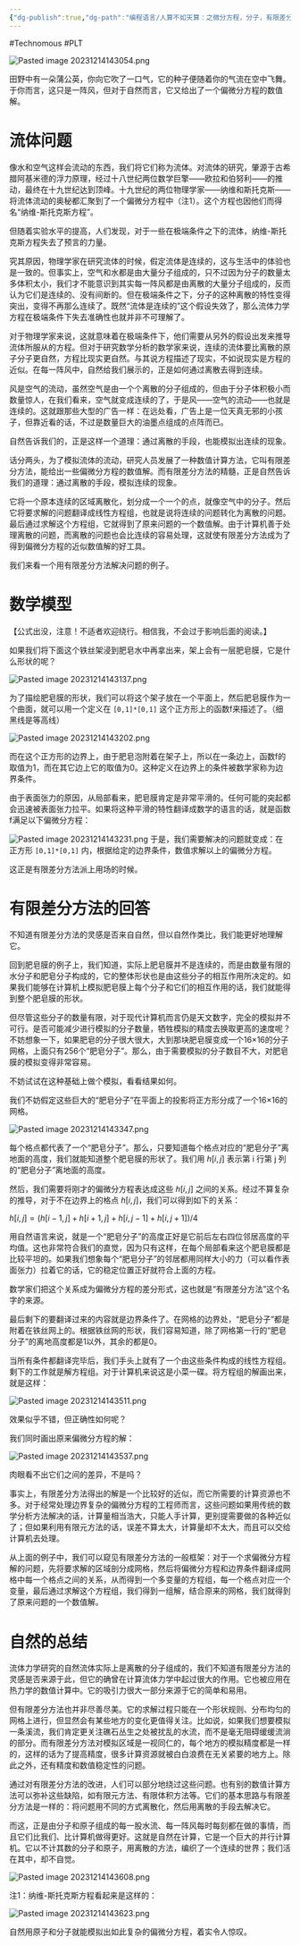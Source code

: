 ```yaml
---
{"dg-publish":true,"dg-path":"编程语言/人算不如天算：之微分方程，分子，有限差分方法.md","permalink":"/编程语言/人算不如天算：之微分方程，分子，有限差分方法/","created":"2023-12-14T14:30:37.000+08:00","updated":"2025-03-09T21:58:10.000+08:00"}
---
```


#Technomous #PLT

![Pasted image 20231214143054.png](/img/user/0.Asset/resource/Pasted%20image%2020231214143054.png)

田野中有一朵蒲公英，你向它吹了一口气，它的种子便随着你的气流在空中飞舞。于你而言，这只是一阵风，但对于自然而言，它又给出了一个偏微分方程的数值解。

# 流体问题

像水和空气这样会流动的东西，我们将它们称为流体。对流体的研究，肇源于古希腊阿基米德的浮力原理，经过十八世纪两位数学巨擎——欧拉和伯努利——的推动，最终在十九世纪达到顶峰。十九世纪的两位物理学家——纳维和斯托克斯——将流体流动的奥秘都汇聚到了一个偏微分方程中（注1）。这个方程也因他们而得名“纳维-斯托克斯方程”。

但随着实验水平的提高，人们发现，对于一些在极端条件之下的流体，纳维-斯托克斯方程失去了预言的力量。

究其原因，物理学家在研究流体的时候，假定流体是连续的，这与生活中的体验也是一致的。但事实上，空气和水都是由大量分子组成的，只不过因为分子的数量太多体积太小，我们才不能意识到其实每一阵风都是由离散的大量分子组成的，反而认为它们是连续的、没有间断的。但在极端条件之下，分子的这种离散的特性变得突出，变得不再那么连续了。既然“流体是连续的”这个假设失效了，那么流体力学方程在极端条件下失去准确性也就并非不可理解了。

对于物理学家来说，这就意味着在极端条件下，他们需要从另外的假设出发来推导流体所服从的方程。但对于研究数学分析的数学家来说，连续的流体要比离散的原子分子更自然，方程比现实更自然。与其说方程描述了现实，不如说现实是方程的近似。在每一阵风中，自然给我们展示的，正是如何通过离散去得到连续。

风是空气的流动，虽然空气是由一个个离散的分子组成的，但由于分子体积极小而数量惊人，在我们看来，空气就变成连续的了，于是风——空气的流动——也就是连续的。这就跟那些大型的广告一样：在远处看，广告上是一位天真无邪的小孩子，但靠近看的话，不过是数量巨大的油墨点组成的点阵而已。

自然告诉我们的，正是这样一个道理：通过离散的手段，也能模拟出连续的现象。

话分两头，为了模拟流体的流动，研究人员发展了一种数值计算方法，它叫有限差分方法，能给出一些偏微分方程的数值解。而有限差分方法的精髓，正是自然告诉我们的道理：通过离散的手段，模拟连续的现象。

它将一个原本连续的区域离散化，划分成一个一个的点，就像空气中的分子。然后它将要求解的问题翻译成线性方程组，也就是说将连续的问题转化为离散的问题。最后通过求解这个方程组，它就得到了原来问题的一个数值解。由于计算机善于处理离散的问题，而离散的问题也会比连续的容易处理，这就使有限差分方法成为了得到偏微分方程的近似数值解的好工具。

我们来看一个用有限差分方法解决问题的例子。

# 数学模型

【公式出没，注意！不适者欢迎绕行。相信我，不会过于影响后面的阅读。】

如果我们将下面这个铁丝架浸到肥皂水中再拿出来，架上会有一层肥皂膜，它是什么形状的呢？

![Pasted image 20231214143137.png](/img/user/0.Asset/resource/Pasted%20image%2020231214143137.png)

为了描绘肥皂膜的形状，我们可以将这个架子放在一个平面上，然后肥皂膜作为一个曲面，就可以用一个定义在 `[0,1]*[0,1]` 这个正方形上的函数f来描述了。（细黑线是等高线）

![Pasted image 20231214143202.png](/img/user/0.Asset/resource/Pasted%20image%2020231214143202.png)

而在这个正方形的边界上，由于肥皂泡附着在架子上，所以在一条边上，函数f的取值为1，而在其它边上它的取值为0。这种定义在边界上的条件被数学家称为边界条件。

由于表面张力的原因，从局部看来，肥皂膜肯定是非常平滑的。任何可能的突起都会迅速被表面张力拉平。如果将这种平滑的特性翻译成数学的语言的话，就是函数 f满足以下偏微分方程：

![Pasted image 20231214143231.png](/img/user/0.Asset/resource/Pasted%20image%2020231214143231.png)
于是，我们需要解决的问题就变成：在正方形 `[0,1]*[0,1]` 内，根据给定的边界条件，数值求解以上的偏微分方程。

这正是有限差分方法派上用场的时候。

# 有限差分方法的回答

不知道有限差分方法的灵感是否来自自然，但以自然作类比，我们能更好地理解它。

回到肥皂膜的例子上，我们知道，实际上肥皂膜并不是连续的，而是由数量有限的水分子和肥皂分子构成的，它的整体形状也是由这些分子的相互作用所决定的。如果我们能够在计算机上模拟肥皂膜上每个分子和它们的相互作用的话，我们就能得到整个肥皂膜的形状。

但尽管这些分子的数量有限，对于现代计算机而言仍是天文数字，完全的模拟并不可行。是否可能减少进行模拟的分子数量，牺牲模拟的精度去换取更高的速度呢？不妨想象一下，如果肥皂的分子很大很大，大到那块肥皂膜变成一个16×16的分子网格，上面只有256个“肥皂分子”。那么，由于需要模拟的分子数目不大，对肥皂膜的模拟变得非常容易。

不妨试试在这种基础上做个模拟，看看结果如何。

我们不妨假定这些巨大的“肥皂分子”在平面上的投影将正方形分成了一个16×16的网格。

![Pasted image 20231214143347.png](/img/user/0.Asset/resource/Pasted%20image%2020231214143347.png)

每个格点都代表了一个“肥皂分子”。那么，只要知道每个格点对应的“肥皂分子”离地面的高度，我们就能知道整个肥皂膜的形状了。我们用 $h[i,j]$ 表示第  i 行第 j 列的“肥皂分子”离地面的高度。

然后，我们需要将刚才的偏微分方程表达成这些 $h[i,j]$ 之间的关系。经过不算复杂的推导，对于不在边界上的格点 $h[i,j]$，我们可以得到如下的关系：

$h[i,j]=(h[i-1,j]+h[i+1,j]+h[i,j-1]+h[i,j+1])/4$

用自然语言来说，就是一个“肥皂分子”的高度正好是它前后左右四位邻居高度的平均值。这也非常符合我们的直觉，因为只有这样，在每个局部看来这个肥皂膜都是比较平坦的。如果我们想象每个“肥皂分子”的邻居都用同样大小的力（可以看作表面张力）拉着它的话，它的稳定位置正好就符合上面的方程。

数学家们把这个关系成为偏微分方程的差分形式，这也就是“有限差分方法”这个名字的来源。

最后剩下的要翻译过来的内容就是边界条件了。在网格的边界处，“肥皂分子”都是附着在铁丝网上的。根据铁丝网的形状，我们容易知道，除了网格第一行的“肥皂分子”的离地高度都是1以外，其余的都是0。

当所有条件都翻译完毕后，我们手头上就有了一个由这些条件构成的线性方程组。剩下的工作就是解方程组。对于计算机来说这是小菜一碟。将方程组的解画出来，就是这样：

![Pasted image 20231214143511.png](/img/user/0.Asset/resource/Pasted%20image%2020231214143511.png)

效果似乎不错，但正确性如何呢？

我们同时画出原来偏微分方程的解：

![Pasted image 20231214143537.png](/img/user/0.Asset/resource/Pasted%20image%2020231214143537.png)

肉眼看不出它们之间的差异，不是吗？

事实上，有限差分方法得出的解是一个比较好的近似，而它所需要的计算资源也不多。对于经常处理边界复杂的偏微分方程的工程师而言，这些问题如果用传统的数学分析方法解决的话，计算量相当浩大，只能人手计算，更别提需要做的各种近似了；但如果利用有限元方法的话，误差不算太大，计算量却不太大，而且可以交给计算机去处理。

从上面的例子中，我们可以窥见有限差分方法的一般框架：对于一个求偏微分方程解的问题，先将要求解的区域剖分成网格，然后将偏微分方程和边界条件翻译成网格中每一个格点之间的关系，从而得到一个多变量的方程组，每一个格点对应一个变量，最后通过求解这个方程组，我们得到一组解，结合原来的网格，我们就得到了原来问题的一个数值解。

# 自然的总结

流体力学研究的自然流体实际上是离散的分子组成的，我们不知道有限差分方法的灵感是否来源于此，但它的确曾在计算流体力学中起过很大的作用。它也被应用在热力学的数值计算中。它的吸引力很大一部分来源于它的简单和易用。

但有限差分方法也并非尽善尽美。它的求解过程只能在一个形状规则、分布均匀的网格上进行，但显然会有某些地方的变化更值得关注。比如说，如果我们想要模拟一条溪流，我们肯定更关注礁石丛生之处被扰乱的水流，而不是毫无阻碍缓缓流淌的部分。而有限差分方法对模拟区域是一视同仁的，每个地方的模拟精度都是一样的，这样的话为了提高精度，很多计算资源就被白白浪费在无关紧要的地方上。除此之外，还有精度和数值稳定性的问题。

通过对有限差分方法的改进，人们可以部分地绕过这些问题。也有别的数值计算方法可以弥补这些缺陷，如有限元方法、有限体积方法等。它们的基本思路与有限差分方法是一样的：将问题用不同的方式离散化，然后用离散的手段去解决它。

而这，正是由分子和原子组成的每一股水流、每一阵风每时每刻都在做的事情，而且它们比我们、比计算机做得更好。这就是自然在计算，它是一个巨大的并行计算机。它以不计其数的分子和原子，用离散的方法，编织了一个连续的世界；我们活在其中，却不自觉。

![Pasted image 20231214143608.png](/img/user/0.Asset/resource/Pasted%20image%2020231214143608.png)

注1：纳维-斯托克斯方程看起来是这样的：

![Pasted image 20231214143623.png](/img/user/0.Asset/resource/Pasted%20image%2020231214143623.png)

自然用原子和分子就能模拟出如此复杂的偏微分方程，着实令人惊叹。